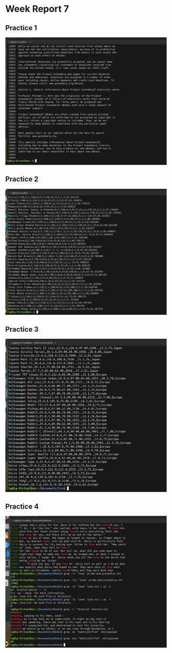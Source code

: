 # Week Report 7

## Practice 1
![p1](practice1.png)

## Practice 2
![p2](practice2.png)

## Practice 3
![p3](practice3.png)

## Practice 4
![p4](practice4.png)